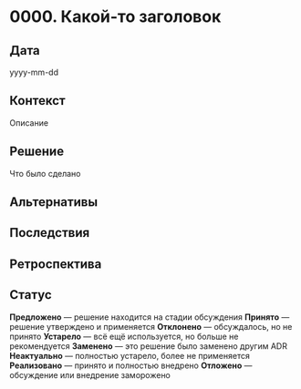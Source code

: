 # 0000. Какой-то заголовок

## Дата
yyyy-mm-dd

## Контекст
Описание

## Решение
Что было сделано

## Альтернативы

## Последствия

## Ретроспектива

## Статус
**Предложено** — решение находится на стадии обсуждения
**Принято** — решение утверждено и применяется
**Отклонено** — обсуждалось, но не принято
**Устарело** — всё ещё используется, но больше не рекомендуется
**Заменено** — это решение было заменено другим ADR
**Неактуально** — полностью устарело, более не применяется
**Реализовано** — принято и полностью внедрено
**Отложено** — обсуждение или внедрение заморожено
